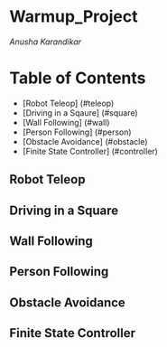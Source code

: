 # Warmup_Project
*Anusha Karandikar*

# Table of Contents
* [Robot Teleop] (#teleop)
* [Driving in a Sqaure] (#square)
* [Wall Following] (#wall)
* [Person Following] (#person)
* [Obstacle Avoidance] (#obstacle)
* [Finite State Controller] (#controller)

## Robot Teleop

## Driving in a Square

## Wall Following

## Person Following

## Obstacle Avoidance

## Finite State Controller